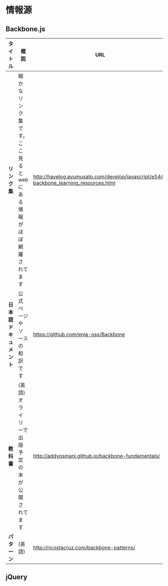 # 情報源

## Backbone.js

タイトル | 概説 | URL
--- | --- | ---
**リンク集** | 細かなリンク集です。ここ見るとwebにある情報がほぼ網羅されてます | http://havelog.ayumusato.com/develop/javascript/e544-backbone_learning_resources.html
**日本語ドキュメント** | 公式ページやソースの和訳です | https://github.com/enja-oss/Backbone
**教科書** | (英語)オライリーで出版予定の本が公開されてます | http://addyosmani.github.io/backbone-fundamentals/
**パターン** | (英語) | http://ricostacruz.com/backbone-patterns/


## jQuery

